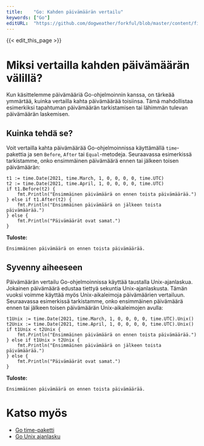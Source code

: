 ```yaml
---
title:    "Go: Kahden päivämäärän vertailu"
keywords: ["Go"]
editURL:  "https://github.com/dogweather/forkful/blob/master/content/fi/go/comparing-two-dates.md"
---
```


{{< edit_this_page >}}

# Miksi vertailla kahden päivämäärän välillä?

Kun käsittelemme päivämääriä Go-ohjelmoinnin kanssa, on tärkeää ymmärtää, kuinka vertailla kahta päivämäärää toisiinsa. Tämä mahdollistaa esimerkiksi tapahtuman päivämäärän tarkistamisen tai lähimmän tulevan päivämäärän laskemisen.

## Kuinka tehdä se?

Voit vertailla kahta päivämäärää Go-ohjelmoinnissa käyttämällä ```time```-pakettia ja sen ```Before```, ```After``` tai ```Equal```-metodeja. Seuraavassa esimerkissä tarkistamme, onko ensimmäinen päivämäärä ennen tai jälkeen toisen päivämäärän:

```
t1 := time.Date(2021, time.March, 1, 0, 0, 0, 0, time.UTC)
t2 := time.Date(2021, time.April, 1, 0, 0, 0, 0, time.UTC)
if t1.Before(t2) {
    fmt.Println("Ensimmäinen päivämäärä on ennen toista päivämäärää.")
} else if t1.After(t2) {
    fmt.Println("Ensimmäinen päivämäärä on jälkeen toista päivämäärää.")
} else {
    fmt.Println("Päivämäärät ovat samat.")
}
```

**Tuloste:**
```
Ensimmäinen päivämäärä on ennen toista päivämäärää.
```

## Syvenny aiheeseen

Päivämäärän vertailu Go-ohjelmoinnissa käyttää taustalla Unix-ajanlaskua. Jokainen päivämäärä edustaa tiettyä sekuntia Unix-ajanlaskusta. Tämän vuoksi voimme käyttää myös Unix-aikaleimoja päivämäärien vertailuun. Seuraavassa esimerkissä tarkistamme, onko ensimmäinen päivämäärä ennen tai jälkeen toisen päivämäärän Unix-aikaleimojen avulla:

```
t1Unix := time.Date(2021, time.March, 1, 0, 0, 0, 0, time.UTC).Unix()
t2Unix := time.Date(2021, time.April, 1, 0, 0, 0, 0, time.UTC).Unix()
if t1Unix < t2Unix {
    fmt.Println("Ensimmäinen päivämäärä on ennen toista päivämäärää.")
} else if t1Unix > t2Unix {
    fmt.Println("Ensimmäinen päivämäärä on jälkeen toista päivämäärää.")
} else {
    fmt.Println("Päivämäärät ovat samat.")
}
```

**Tuloste:**
```
Ensimmäinen päivämäärä on ennen toista päivämäärää.
```

# Katso myös

- [Go time-paketti](https://golang.org/pkg/time/)
- [Go Unix ajanlasku](https://golang.org/pkg/time/#Time.Unix)